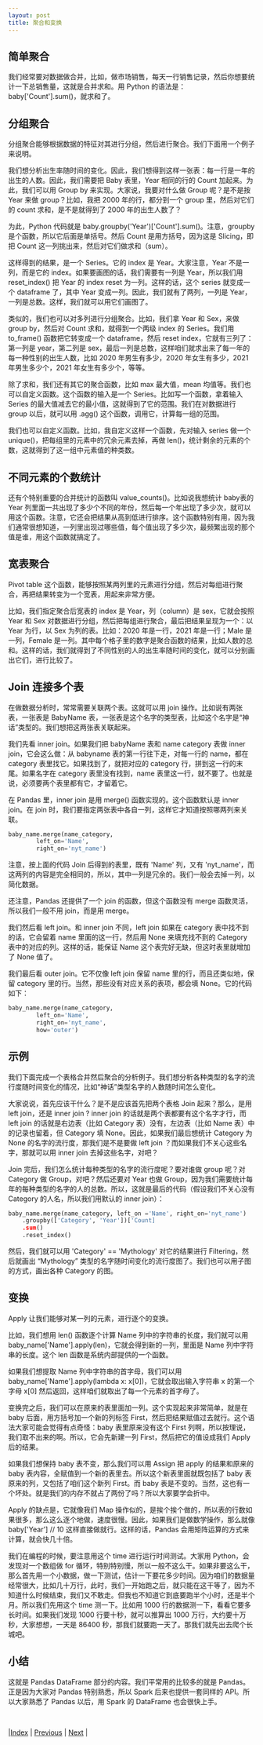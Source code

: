 ```yaml
---
layout: post
title: 聚合和变换
---
```


## 简单聚合

我们经常要对数据做合并，比如，做市场销售，每天一行销售记录，然后你想要统计一下总销售量，这就是合并求和。用 Python 的语法是：baby['Count'].sum()，就求和了。

## 分组聚合

分组聚合能够根据数据的特征对其进行分组，然后进行聚合。我们下面用一个例子来说明。

我们想分析出生率随时间的变化。因此，我们想得到这样一张表：每一行是一年的出生的人数。因此，我们需要把 Baby 表里，Year 相同的行的 Count 加起来。为此，我们可以用 Group by 来实现。大家说，我要对什么做 Group 呢？是不是按 Year 来做 group？比如，我把 2000 年的行，都分到一个 group 里，然后对它们的 count 求和，是不是就得到了 2000 年的出生人数了？

为此，Python 代码就是 baby.groupby('Year')['Count'].sum()。注意，groupby 是个函数，所以它后面是单括号。然后 Count 是用方括号，因为这是 Slicing，即把 Count 这一列挑出来，然后对它们做求和（sum）。

这样得到的结果，是一个 Series。它的 index 是 Year。大家注意，Year 不是一列，而是它的 index。如果要画图的话，我们需要有一列是 Year，所以我们用 reset_index() 把 Year 的 index reset 为一列。这样的话，这个 series 就变成一个 dataframe 了，其中 Year 变成一列。因此，我们就有了两列，一列是 Year，一列是总数。这样，我们就可以用它们画图了。

类似的，我们也可以对多列进行分组聚合。比如，我们拿 Year 和 Sex，来做 group by，然后对 Count 求和，就得到一个两级 index 的 Series。我们用 to_frame() 函数把它转变成一个 dataframe，然后 reset index，它就有三列了：第一列是 year，第二列是 sex，最后一列是总数，这样咱们就求出来了每一年的每一种性别的出生人数，比如 2020 年男生有多少，2020 年女生有多少，2021 年男生多少个，2021 年女生有多少个，等等。

除了求和，我们还有其它的聚合函数，比如 max 最大值，mean 均值等。我们也可以自定义函数。这个函数的输入是一个 Series。比如写一个函数，拿着输入 Series 的最大值减去它的最小值，这就得到了它的范围。我们在对数据进行 group 以后，就可以用 .agg() 这个函数，调用它，计算每一组的范围。

我们也可以自定义函数。比如，我自定义这样一个函数，先对输入 series 做一个 unique()，把每组里的元素中的冗余元素去掉，再做 len()，统计剩余的元素的个数，这就得到了这一组中元素值的种类数。

## 不同元素的个数统计

还有个特别重要的合并统计的函数叫 value_counts()。比如说我想统计 baby表的 Year 列里面一共出现了多少个不同的年份，然后每一个年出现了多少次，就可以用这个函数。注意，它还会把结果从高到低进行排序。这个函数特别有用，因为我们通常很想知道，一列里出现过哪些值，每个值出现了多少次，最频繁出现的那个值是谁，用这个函数就搞定了。

## 宽表聚合

Pivot table 这个函数，能够按照某两列里的元素进行分组，然后对每组进行聚合，再把结果转变为一个宽表，用起来非常方便。

比如，我们指定聚合后宽表的 index 是 Year，列（column）是 sex，它就会按照 Year 和 Sex 对数据进行分组，然后把每组进行聚合，最后把结果呈现为一个：以 Year 为行，以 Sex 为列的表。比如：2020 年是一行，2021 年是一行；Male 是一列，Female 是一列。其中每个格子里的数字是聚合函数的结果，比如人数的总和。这样的话，我们就得到了不同性别的人的出生率随时间的变化，就可以分别画出它们，进行比较了。

## Join 连接多个表

在做数据分析时，常常需要关联两个表。这就可以用 join 操作。比如说有两张表，一张表是 BabyName 表，一张表是这个名字的类型表，比如这个名字是“神话”类型的。我们想把这两张表关联起来。

我们先看 inner join。如果我们把 babyName 表和 name category 表做 inner join，它会这么做：从 babyname 表的第一行往下走，对每一行的 name，都在 category 表里找它。如果找到了，就把对应的 category 行，拼到这一行的末尾。如果名字在 category 表里没有找到，name 表里这一行，就不要了。也就是说，必须要两个表里都有它，才留着它。

在 Pandas 里，inner join 是用 merge() 函数实现的。这个函数默认是 inner join。在 join 时，我们要指定两张表中各自一列，这样它才知道按照哪两列来关联。

```py
baby_name.merge(name_category, 
        left_on='Name', 
        right_on='nyt_name')
```

注意，按上面的代码 Join 后得到的表里，既有 'Name' 列，又有 'nyt_name'，而这两列的内容是完全相同的，所以，其中一列是冗余的。我们一般会去掉一列，以简化数据。

还注意，Pandas 还提供了一个 join 的函数，但这个函数没有 merge 函数灵活，所以我们一般不用 join，而是用 merge。

我们然后看 left join。和 inner join 不同，left join 如果在 category 表中找不到的话，它会留着 name 里面的这一行，然后用 None 来填充找不到的 Category 表中的对应的列。这样的话，能保证 Name 这个表完好无缺，但这时表里就增加了 None 值了。

我们最后看 outer join。它不仅像 left join 保留 name 里的行，而且还类似地，保留 category 里的行。当然，那些没有对应关系的表项，都会填 None。它的代码如下：

```py
baby_name.merge(name_category,
        left_on='Name',
        right_on='nyt_name',
        how='outer')
```
## 示例

我们下面完成一个表格合并然后聚合的分析例子。我们想分析各种类型的名字的流行度随时间变化的情况，比如“神话”类型名字的人数随时间怎么变化。

大家说说，首先应该干什么？是不是应该首先把两个表格 Join 起来？那么，是用 left join，还是 inner join ? inner join 的话就是两个表都要有这个名字才行，而 left join 的话就是右边表（比如 Category 表）没有，左边表（比如 Name 表）中的记录也留着，但 Category 填 None。因此，如果我们最后想统计 Category 为 None 的名字的流行度，那我们是不是要做 left join ？而如果我们不关心这些名字，那就可以用 inner join 去掉这些名字，对吧？

Join 完后，我们怎么统计每种类型的名字的流行度呢？要对谁做 group 呢？对 Category 做 Group，对吧？然后还要对 Year 也做 Group，因为我们需要统计每年的每种类型的名字的人的总数。所以，这就是最后的代码（假设我们不关心没有 Category 的人名，所以我们用默认的 inner join）：

```py
baby_name.merge(name_category, left_on ='Name', right_on='nyt_name')
    .groupby(['Category', 'Year'])['Count]
    .sum()
    .reset_index()
```

然后，我们就可以用 'Category' == 'Mythology' 对它的结果进行 Filtering，然后就画出 “Mythology” 类型的名字随时间变化的流行度图了。我们也可以用子图的方式，画出各种 Category 的图。

## 变换

Apply 让我们能够对某一列的元素，进行逐个的变换。

比如，我们想用 len() 函数逐个计算 Name 列中的字符串的长度，我们就可以用 baby_name['Name'].apply(len)，它就会得到新的一列，里面是 Name 列中字符串的长度。这个 len 函数是系统内部提供的一个函数。

如果我们想提取 Name 列中字符串的首字母，我们可以用 baby_name['Name'].apply(lambda x: x[0])，它就会取出输入字符串 x 的第一个字母 x[0] 然后返回，这样咱们就取出了每一个元素的首字母了。

变换完之后，我们可以在原来的表里面加一列。这个实现起来非常简单，就是在 baby 后面，用方括号加一个新的列标签 First，然后把结果赋值过去就行。这个语法大家可能会觉得有点奇怪：baby 表里原来没有这个 First 列啊，所以按理说，我们取不出来的啊。所以，它会先新建一列 First，然后把它的值设成我们 Apply 后的结果。

如果我们想保持 baby 表不变，那么我们可以用 Assign 把 apply 的结果和原来的 baby 表内容，全赋值到一个新的表里去。所以这个新表里面就既包括了 baby 表原来的列，又包括了咱们这个新列 First。而 baby 表是不变的。当然，这也有一个坏处。就是我们的内存不就占了两份了吗？所以大家要学会折中。

Apply 的缺点是，它就像我们 Map 操作似的，是挨个挨个做的，所以表的行数如果很多，那么这么逐个地做，速度很慢。因此，如果我们是做数学操作，那么就像 baby['Year'] // 10 这样直接做就行。这样的话，Pandas 会用矩阵运算的方式来计算，就会快几十倍。

我们在编程的时候，要注意用这个 time 进行运行时间测试。大家用 Python，会发现对一个数组做 for 循环，特别特别慢，所以一般不这么干。如果非要这么干，那么首先用一个小数据，做一下测试，估计一下要花多少时间。因为咱们的数据量经常很大，比如几十万行，此时，我们一开始跑之后，就只能在这干等了，因为不知道什么时候结束，我们又不敢走。但我也不知道它到底要跑半个小时，还是半个月。所以我们先用这个 time 测一下。比如用 1000 行的数据测一下，看看它要多长时间。如果我们发现 1000 行要十秒，就可以推算出 1000 万行，大约要十万秒，大家想想，一天是 86400 秒，那我们就要跑一天了。那我们就先出去爬个长城吧。

## 小结

这就是 Pandas DataFrame 部分的内容。我们平常用的比较多的就是 Pandas。正是因为大家对 Pandas 特别熟悉，所以 Spark 后来也提供一套同样的 API。所以大家熟悉了 Pandas 以后，用 Spark 的 DataFrame 也会很快上手。

<br/>

|[Index](../) | [Previous](5-subset) | [Next](9-db) |
